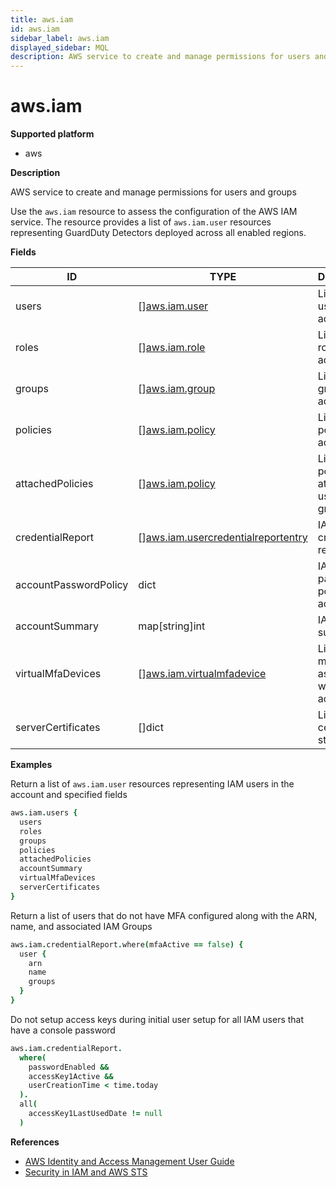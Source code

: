 ```yaml
---
title: aws.iam
id: aws.iam
sidebar_label: aws.iam
displayed_sidebar: MQL
description: AWS service to create and manage permissions for users and groups
---
```


# aws.iam

**Supported platform**

- aws

**Description**

AWS service to create and manage permissions for users and groups

Use the `aws.iam` resource to assess the configuration of the AWS IAM service. The resource provides a list of `aws.iam.user` resources representing GuardDuty Detectors deployed across all enabled regions.

**Fields**

| ID                    | TYPE                                                                                | DESCRIPTION                                             |
| --------------------- | ----------------------------------------------------------------------------------- | ------------------------------------------------------- |
| users                 | &#91;&#93;[aws.iam.user](aws.iam.user.md)                                           | List of IAM users in the account                        |
| roles                 | &#91;&#93;[aws.iam.role](aws.iam.role.md)                                           | List of IAM roles in the account                        |
| groups                | &#91;&#93;[aws.iam.group](aws.iam.group.md)                                         | List of IAM groups in the account                       |
| policies              | &#91;&#93;[aws.iam.policy](aws.iam.policy.md)                                       | List of IAM policies in the account                     |
| attachedPolicies      | &#91;&#93;[aws.iam.policy](aws.iam.policy.md)                                       | List of IAM policies attached to a user, role, or group |
| credentialReport      | &#91;&#93;[aws.iam.usercredentialreportentry](aws.iam.usercredentialreportentry.md) | IAM credential report                                   |
| accountPasswordPolicy | dict                                                                                | IAM account password policy for the account             |
| accountSummary        | map[string]int                                                                      | IAM account summary                                     |
| virtualMfaDevices     | &#91;&#93;[aws.iam.virtualmfadevice](aws.iam.virtualmfadevice.md)                   | List of virtual mfs devices associated with the account |
| serverCertificates    | &#91;&#93;dict                                                                      | List of server certificates stored in IAM               |

**Examples**

Return a list of `aws.iam.user` resources representing IAM users in the account and specified fields

```coffee
aws.iam.users {
  users
  roles
  groups
  policies
  attachedPolicies
  accountSummary
  virtualMfaDevices
  serverCertificates
}
```

Return a list of users that do not have MFA configured along with the ARN, name, and associated IAM Groups

```coffee
aws.iam.credentialReport.where(mfaActive == false) {
  user {
    arn
    name
    groups
  }
}
```

Do not setup access keys during initial user setup for all IAM users that have a console password

```coffee
aws.iam.credentialReport.
  where(
    passwordEnabled &&
    accessKey1Active &&
    userCreationTime < time.today
  ).
  all(
    accessKey1LastUsedDate != null
  )
```

**References**

- [AWS Identity and Access Management User Guide](https://docs.aws.amazon.com/IAM/latest/UserGuide/introduction.html)
- [Security in IAM and AWS STS](https://docs.aws.amazon.com/IAM/latest/UserGuide/security.html)
